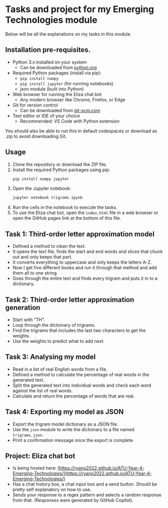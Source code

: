 # Tasks and project for my Emerging Technologies module
Below will be all the explanations on my tasks in this module.

## Installation pre-requisites.
* Python 3.x installed on your system
  * Can be downloaded from [python.org](https://www.python.org/downloads/)
* Required Python packages (install via pip):
  * `pip install numpy`
  * `pip install jupyter` (for running notebooks)
  * json module (built into Python)
* Web browser for running the Eliza chat bot
  * Any modern browser like Chrome, Firefox, or Edge
* Git for version control
  * Can be downloaded from [git-scm.com](https://git-scm.com/downloads)
* Text editor or IDE of your choice
  * Recommended: VS Code with Python extension

You should also be able to run this in default codespaces or download as .zip to avoid downloading Git.

## Usage
1. Clone the repository or download the ZIP file.
2. Install the required Python packages using pip:
   ```sh
   pip install numpy jupyter
   ```
3. Open the Jupyter notebook:
   ```sh
   jupyter notebook trigrams.ipynb
   ```
4. Run the cells in the notebook to execute the tasks.
5. To use the Eliza chat bot, open the `index.html` file in a web browser or open the GitHub pages link at the bottom of this file.

## Task 1: Third-order letter approximation model
* Defined a method to clean the text. 
* It opens the text file, finds the start and end words and slices that chunk out and only keeps that part.
* It converts everything to uppercase and only keeps the letters A-Z.
* Now I get five different books and run it through that method and add them all to one string.
* Goes through the entire text and finds every trigram and puts it in to a dictionary.

## Task 2: Third-order letter approximation generation
* Start with "TH".
* Loop through the dictionary of trigrams. 
* Find the trigrams that includes the last two characters to get the weights.
* Use the weights to predict what to add next.

## Task 3: Analysing my model
* Read in a list of real English words from a file.
* Defined a method to calculate the percentage of real words in the generated text.
* Split the generated text into individual words and check each word against the list of real words.
* Calculate and return the percentage of words that are real.

## Task 4: Exporting my model as JSON
* Export the trigram model dictionary as a JSON file.
* Use the `json` module to write the dictionary to a file named `trigrams.json`.
* Print a confirmation message once the export is complete.

## Project: Eliza chat bot
* Is being hosted here: [https://ryano2022.github.io/ATU-Year-4-Emerging-Technologies/](https://ryano2022.github.io/ATU-Year-4-Emerging-Technologies/)
* Has a chat history box, a chat input box and a send button. Should be pretty self explanatory on how to use.
* Sends your response to a regex pattern and selects a random response from that. (Responses were generated by GitHub Copilot).
